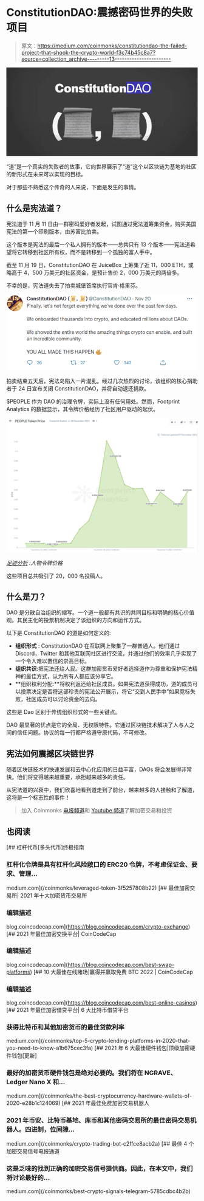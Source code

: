 # ConstitutionDAO:震撼密码世界的失败项目

> 原文：<https://medium.com/coinmonks/constitutiondao-the-failed-project-that-shook-the-crypto-world-f3c74b45c8a7?source=collection_archive---------13----------------------->

![](img/a686a4d21cae15d13236a6d0a7e7c2c3.png)

“道”是一个真实的失败者的故事，它向世界展示了“道”这个以区块链为基地的社区的新形式在未来可以实现的目标。

对于那些不熟悉这个传奇的人来说，下面是发生的事情。

## **什么是宪法道？**

宪法道于 11 月 11 日由一群密码爱好者发起，试图通过宪法道筹集资金，购买美国宪法的第一个印刷版本，由苏富比拍卖。

这个版本是宪法的最后一个私人拥有的版本——总共只有 13 个版本——宪法道希望将它转移到社区所有权，而不是转移到一个孤独的富人手中。

截至 11 月 19 日，ConstitutionDAO 在 JuiceBox 上筹集了近 11，000 ETH，或略高于 4，500 万美元的社区资金，是预计售价 2，000 万美元的两倍多。

不幸的是，宪法道失去了拍卖城堡首席执行官肯·格里芬。

![](img/5f7a46e1c23e61d9fe2b5ff9245258a1.png)

拍卖结束五天后，宪法岛陷入一片混乱。经过几次热烈的讨论，该组织的核心捐助者于 24 日宣布关闭 ConstitutionDAO，并将自动退还捐款。

$PEOPLE 作为 DAO 的治理令牌，实际上没有任何用处。然而，Footprint Analytics 的数据显示，其令牌价格经历了社区用户驱动的起伏。

![](img/20a71fedd4808a6f4ab831395fee5e58.png)

[*足迹分析*](https://www.footprint.network/guest/chart/people-token-price-fp-9774ad9a-a473-4ee3-bf25-eadfa394af49?channel=u-DBc983) *:人物令牌价格*

这些项目总共吸引了 20，000 名投稿人。

## **什么是刀？**

DAO 是分散自治组织的缩写。一个道一般都有共识的共同目标和明确的核心价值观。其民主化的投票机制决定了该组织的方向和运作方式。

以下是 ConstitutionDAO 的道是如何定义的:

*   **组织形式** : ConstitutionDAO 在互联网上聚集了一群普通人。他们通过 Discord，Twitter 和其他互联网社区进行交流，并通过他们的效率几乎实现了一个令人难以置信的崇高目标。
*   **组织共识**:把宪法还给人民。这群加密货币爱好者选择道作为尊重和保护宪法精神的最佳方式，认为所有人都应该分享它。
*   **组织权利分配:**将权利返还给社区成员。如果宪法道获得成功，道的成员可以投票决定是否将这部珍贵的宪法公开展示，将它“交到人民手中”如果竞标失败，社区成员可以讨论资金的去向。

这些是 Dao 区别于传统组织形式的一些关键点。

DAO 最显著的优点是它的全局、无权限特性。它通过区块链技术解决了人与人之间的信任问题。协议的每一行都严格遵守原代码，不可修改。

## **宪法如何震撼区块链世界**

随着区块链技术的快速发展和去中心化应用的日益丰富，DAOs 将会发展得非常快。他们将变得越来越重要，承担越来越多的责任。

从宪法道的兴衰中，我们欣喜地看到道走到了前台，越来越多的人接触和了解道，这将是一个标志性的事件！

> 加入 Coinmonks [电报频道](https://t.me/coincodecap)和 [Youtube 频道](https://www.youtube.com/c/coinmonks/videos)了解加密交易和投资

## 也阅读

[](/coinmonks/leveraged-token-3f5257808b22) [## 杠杆代币[多头代币]终极指南

### 杠杆化令牌是具有杠杆化风险敞口的 ERC20 令牌，不考虑保证金、要求、管理…

medium.com](/coinmonks/leveraged-token-3f5257808b22) [](https://blog.coincodecap.com/crypto-exchange) [## 最佳加密交易所| 2021 年十大加密货币交易所

### 编辑描述

blog.coincodecap.com](https://blog.coincodecap.com/crypto-exchange) [](https://blog.coincodecap.com/best-swap-platforms) [## 2021 年最佳加密交换平台| CoinCodeCap

### 编辑描述

blog.coincodecap.com](https://blog.coincodecap.com/best-swap-platforms) [](https://blog.coincodecap.com/best-online-casinos) [## 10 大最佳在线赌场|赢得并赢取免费 BTC 2022 | CoinCodeCap

### 编辑描述

blog.coincodecap.com](https://blog.coincodecap.com/best-online-casinos) [](/coinmonks/top-5-crypto-lending-platforms-in-2020-that-you-need-to-know-a1b675cec3fa) [## 2021 年最佳加密借贷平台| 6 大比特币借贷平台

### 获得比特币和其他加密货币的最佳贷款利率

medium.com](/coinmonks/top-5-crypto-lending-platforms-in-2020-that-you-need-to-know-a1b675cec3fa) [](/coinmonks/the-best-cryptocurrency-hardware-wallets-of-2020-e28b1c124069) [## 2021 年 6 大最佳硬件钱包|顶级加密硬件钱包[更新]

### 最好的加密货币硬件钱包是绝对必要的。我们将在 NGRAVE、Ledger Nano X 和…

medium.com](/coinmonks/the-best-cryptocurrency-hardware-wallets-of-2020-e28b1c124069) [](/coinmonks/crypto-trading-bot-c2ffce8acb2a) [## 2021 年最佳免费加密交易机器人

### 2021 年币安、比特币基地、库币和其他密码交易所的最佳密码交易机器人。四进制，位间隙…

medium.com](/coinmonks/crypto-trading-bot-c2ffce8acb2a) [](/coinmonks/best-crypto-signals-telegram-5785cdbc4b2b) [## 最佳 4 个加密交易信号电报通道

### 这是乏味的找到正确的加密交易信号提供商。因此，在本文中，我们将讨论最好的…

medium.com](/coinmonks/best-crypto-signals-telegram-5785cdbc4b2b)